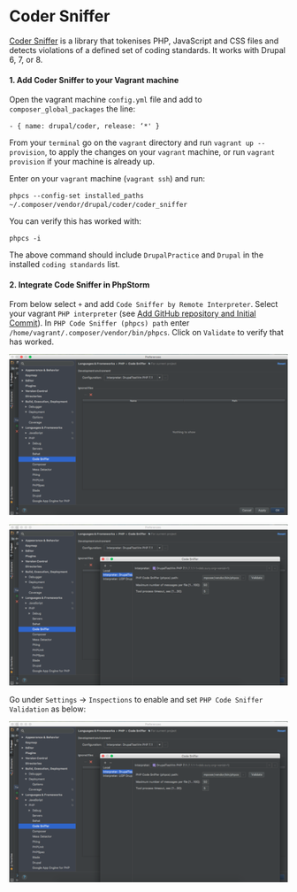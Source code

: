 # Coder Sniffer

[Coder Sniffer](https://www.drupal.org/node/1419988) is a library that tokenises PHP, JavaScript and CSS files and detects violations of a defined set of coding standards. It works with Drupal 6, 7, or 8.

#### 1. Add Coder Sniffer to your Vagrant machine

Open the vagrant machine `config.yml` file and add to `composer_global_packages` the line:

    - { name: drupal/coder, release: ‘*' }
      
From your `terminal` go on the `vagrant` directory and run `vagrant up --provision`, to apply the changes on your `vagrant` machine, or run `vagrant provision` if your machine is already up.

Enter on your `vagrant` machine (`vagrant ssh`) and run:
    
    phpcs --config-set installed_paths ~/.composer/vendor/drupal/coder/coder_sniffer
    
You can verify this has worked with:
    
    phpcs -i

The above command should include `DrupalPractice` and `Drupal` in the installed `coding standards` list.

#### 2. Integrate Code Sniffer in PhpStorm

From below select `+` and add `Code Sniffer by Remote Interpreter`. Select your vagrant `PHP interpreter` (see [Add GitHub repository and Initial Commit](drupal_vm_phpstorm.md#2-integrate-vagrant)). In `PHP Code Sniffer (phpcs) path` enter `/home/vagrant/.composer/vendor/bin/phpcs`.
Click on `Validate` to verify that has worked.

![Code Sniffer settings](../img/drupal/phpstorm_30.png "Code Sniffer settings")

![Code Sniffer settings](../img/drupal/phpstorm_31.png "Code Sniffer settings")

Go under `Settings` -> `Inspections` to enable and set `PHP Code Sniffer Validation` as below:

![PHP Code Sniffer Validation](../img/drupal/phpstorm_31.png "PHP Code Sniffer Validation")